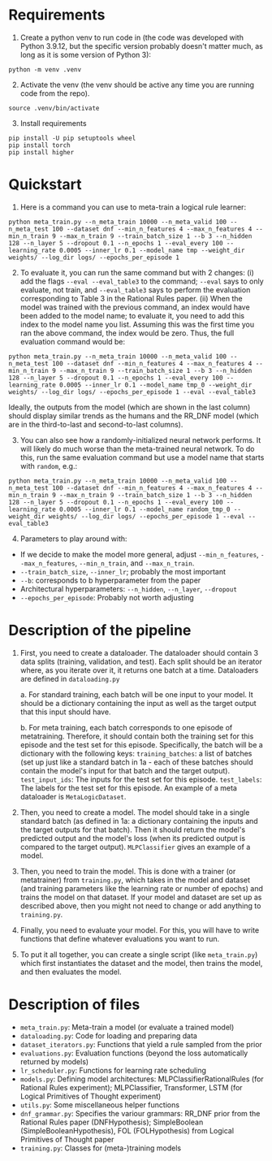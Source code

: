 

# Requirements

1. Create a python venv to run code in (the code was developed with Python 3.9.12, but the specific version probably doesn't matter much, as long as it is some version of Python 3):
```
python -m venv .venv
```

2. Activate the venv (the venv should be active any time you are running code from the repo).
```
source .venv/bin/activate
```

3. Install requirements
```
pip install -U pip setuptools wheel
pip install torch
pip install higher
```


# Quickstart
1. Here is a command you can use to meta-train a logical rule learner:
```
python meta_train.py --n_meta_train 10000 --n_meta_valid 100 --n_meta_test 100 --dataset dnf --min_n_features 4 --max_n_features 4 --min_n_train 9 --max_n_train 9 --train_batch_size 1 --b 3 --n_hidden 128 --n_layer 5 --dropout 0.1 --n_epochs 1 --eval_every 100 --learning_rate 0.0005 --inner_lr 0.1 --model_name tmp --weight_dir weights/ --log_dir logs/ --epochs_per_episode 1
```

2. To evaluate it, you can run the same command but with 2 changes: (i) add the flags `--eval --eval_table3` to the command; `--eval` says to only evaluate, not train, and `--eval_table3` says to perform the evaluation corresponding to Table 3 in the Rational Rules paper. (ii) When the model was trained with the previous command, an index would have been added to the model name; to evaluate it, you need to add this index to the model name you list. Assuming this was the first time you ran the above command, the index would be zero. Thus, the full evaluation command would be:
```
python meta_train.py --n_meta_train 10000 --n_meta_valid 100 --n_meta_test 100 --dataset dnf --min_n_features 4 --max_n_features 4 --min_n_train 9 --max_n_train 9 --train_batch_size 1 --b 3 --n_hidden 128 --n_layer 5 --dropout 0.1 --n_epochs 1 --eval_every 100 --learning_rate 0.0005 --inner_lr 0.1 --model_name tmp_0 --weight_dir weights/ --log_dir logs/ --epochs_per_episode 1 --eval --eval_table3
```
Ideally, the outputs from the model (which are shown in the last column) should display similar trends as the humans and the RR_DNF model (which are in the third-to-last and second-to-last columns).

3. You can also see how a randomly-initialized neural network performs. It will likely do much worse than the meta-trained neural network. To do this, run the same evaluation command but use a model name that starts with `random`, e.g.:
```
python meta_train.py --n_meta_train 10000 --n_meta_valid 100 --n_meta_test 100 --dataset dnf --min_n_features 4 --max_n_features 4 --min_n_train 9 --max_n_train 9 --train_batch_size 1 --b 3 --n_hidden 128 --n_layer 5 --dropout 0.1 --n_epochs 1 --eval_every 100 --learning_rate 0.0005 --inner_lr 0.1 --model_name random_tmp_0 --weight_dir weights/ --log_dir logs/ --epochs_per_episode 1 --eval --eval_table3

```


4. Parameters to play around with:
- If we decide to make the model more general, adjust `--min_n_features`, `--max_n_features`, `--min_n_train`, and `--max_n_train`.
- `--train_batch_size`, `--inner_lr`; probably the most important
- `--b`: corresponds to b hyperparameter from the paper
- Architectural hyperparameters: `--n_hidden`, `--n_layer`, `--dropout`
- `--epochs_per_episode`: Probably not worth adjusting


# Description of the pipeline

1. First, you need to create a dataloader. The dataloader should contain 3 data splits (training, validation, and test). Each split should be an iterator where, as you iterate over it, it returns one batch at a time. Dataloaders are defined in `dataloading.py`

    a. For standard training, each batch will be one input to your model. It should be a dictionary containing the input as well as the target output that this input should have. 

    b. For meta training, each batch corresponds to one episode of metatraining. Therefore, it should contain both the training set for this episode and the test set for this episode. Specifically, the batch will be a dictionary with the following keys: `training_batches`: a list of batches (set up just like a standard batch in 1a - each of these batches should contain the model's input for that batch and the target output). `test_input_ids`: The inputs for the test set for this episode. `test_labels`: The labels for the test set for this episode. An example of a meta dataloader is `MetaLogicDataset`.

2. Then, you need to create a model. The model should take in a single standard batch (as defined in 1a: a dictionary containing the inputs and the target outputs for that batch). Then it should return the model's predicted output and the model's loss (when its predicted output is compared to the target output). `MLPClassifier` gives an example of a model. 

3. Then, you need to train the model. This is done with a trainer (or metatrainer) from `training.py`, which takes in the model and dataset (and training parameters like the learning rate or number of epochs) and trains the model on that dataset. If your model and dataset are set up as described above, then you might not need to change or add anything to `training.py`.

4. Finally, you need to evaluate your model. For this, you will have to write functions that define whatever evaluations you want to run.

5. To put it all together, you can create a single script (like `meta_train.py`) which first instantiates the dataset and the model, then trains the model, and then evaluates the model.

# Description of files

- `meta_train.py`: Meta-train a model (or evaluate a trained model)
- `dataloading.py`: Code for loading and preparing data
- `dataset_iterators.py`: Functions that yield a rule sampled from the prior
- `evaluations.py`: Evaluation functions (beyond the loss automatically returned by models)
- `lr_scheduler.py`: Functions for learning rate scheduling
- `models.py`: Defining model architectures: MLPClassifierRationalRules (for Rational Rules experiment); MLPClassifier, Transformer, LSTM (for Logical Primitives of Thought experiment)
- `utils.py`: Some miscellaneous helper functions
- `dnf_grammar.py`: Specifies the variour grammars: RR_DNF prior from the Rational Rules paper (DNFHypothesis); SimpleBoolean (SimpleBooleanHypothesis), FOL (FOLHypothesis) from Logical Primitives of Thought paper
- `training.py`: Classes for (meta-)training models


